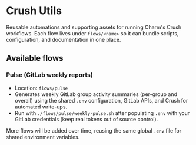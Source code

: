# Crush Utils

Reusable automations and supporting assets for running Charm's Crush workflows. Each flow lives under `flows/<name>` so it can bundle scripts, configuration, and documentation in one place.

## Available flows

### Pulse (GitLab weekly reports)
- Location: `flows/pulse`
- Generates weekly GitLab group activity summaries (per-group and overall) using the shared `.env` configuration, GitLab APIs, and Crush for automated write-ups.
- Run with `./flows/pulse/weekly-pulse.sh` after populating `.env` with your GitLab credentials (keep real tokens out of source control).

More flows will be added over time, reusing the same global `.env` file for shared environment variables.
